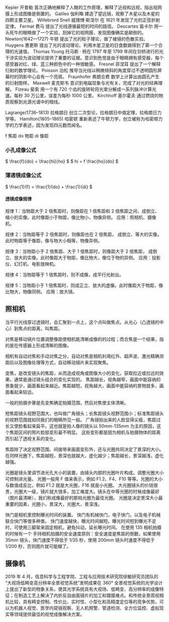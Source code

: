 Kepler 开普勒 首次正确地解释了人眼的工作原理，解释了近视和远视，指出视网膜上形成图像是倒置的。
Galileo 伽利略 建造了望远镜，观察了木星以及木星的四颗主要卫星。
Willebrord Snell 威理博·斯涅尔 在 1621 年发现了光的正弦折射定律。
Fermat 费马 提出了光线遵循最短的时间的路径。
Descartes 笛卡尔 用一头死牛的眼睛做了一个实验，刮掉它的视网膜，发现图像确实是颠倒的。
Newton(1642—1727) 牛顿 提出了光的粒子理论，做了棱镜的色散实验。
Huygens 惠更斯 提出了光的波动理论。利用木星卫星的日食数据得到了第一个合理的光速值。
Thomas Young 托马斯 · 杨在 1797 年至 1799 年间在剑桥进行的光干涉实验为波动理论提供了重要的证据。意识到色觉是由于眼睛拥有感受器，每个感受器对红、绿、蓝三种颜色中的一种很敏感。
Fresnel 菲涅耳 提出了一个解释衍射的数学理论。
Poisson 泊松 推导当光线以稍微倾斜的角度穿过不透明圆形屏幕时的阴影中心会有一个亮斑。
Fraunhofer 弗朗合费 数学上计算出由圆孔产生的衍射图样。
Maxwell 麦克斯韦 意识到电磁现象与光有关，完成了对光的经典理解。
Fizeau 斐索 用一个有 720 个齿的旋转轮将光束分解成一系列脉冲计算光速。每秒 30 万公里，误差为每秒 1000 公里。
Kirchhoff 基尔霍夫 通过燃烧的物质观察到光源光谱中的暗线。

Lagrange(1736–1813) 拉格朗日 创立二次型论，拉格朗日中值定理，拉格朗日力学等。
Hamilton(1805–1865) 哈密顿 重新表述了牛顿力学，创立被称为哈密顿力学的力学表述，因为发现四元数而闻名。

f 焦距
do 物距
di 像距

### 小孔成像公式

$ \frac{f}{do} = \frac{hi}{ho} $ $ hi = f \frac{ho}{do} $

### 薄透镜成像公式

$ \frac{1}{f} = \frac{1}{do} + \frac{1}{di} $

#### 透镜成像规律

规律 1：当物距大于 2 倍焦距时，则像距在 1 倍焦距和 2 倍焦距之间，成倒立、缩小的实像。此时像距小于物距，像比物小，物像异侧。
应用：照相机、摄像机。

规律 2：当物距等于 2 倍焦距时，则像距也在 2 倍焦距， 成倒立、等大的实像。此时物距等于像距，像与物大小相等，物像异侧。

规律 3：当物距小于 2 倍焦距、大于 1 倍焦距时，则像距大于 2 倍焦距， 成倒立、放大的实像。此时像距大于物距，像比物大，像位于物的异侧。
应用：投影仪、幻灯机、电影放映机。

规律 4：当物距等于 1 倍焦距时，则不成像，成平行光射出。

规律 5：当物距小于 1 倍焦距时，则成正立、放大的虚像。此时像距大于物距，像比物大，物像同侧。
应用：放大镜。

## 照相机

当平行光线穿过透镜时，会汇聚到一点上，这个点叫做焦点。从光心（凸透镜的中心）到焦点的距离，叫焦距。

对焦是移动镜片位置调整像距使相机能清晰成像的的过程；而合焦是一个结果，指的是在传感器上形成清晰的图像。

相机有自动对焦和手动对焦之分，自动对焦是相机利用红外、超声波、激光精确测距后以及图像处理等方式，自动移动镜片来实现聚焦。

变焦，是改变镜头的焦距，从而造成视角或图像大小的变化，获取拉近或拉远的效果。通常是通过镜头组合的变化实现的。
焦距越长，视角越窄，画面中能容纳的景象就少，画面看起来越近。焦距越短，视角越大，画面中能容纳的景物就多，画面看起来较远。

一般的拍摄步骤是先变焦确定拍摄范围，然后对焦使主体清晰。

短焦距镜头视野范围大，也叫做广角镜头；长焦距镜头视野范围小；标准焦距镜头的视野范围就如同我们的眼睛所见一般。
广角镜拍出来的人脸显得尖瘦，焦距过长又使脸看起来扁平。这也就是拍人像的镜头以 50mm-135mm 为主的原因，这个焦距区间的照片脸部变形最不明显。
这些变形都是因为相机与拍摄物体的距离而引起了透视关系的变化。

焦距除了决定视野范围、间接带来画面变形外，还与光圈共同决定了景深的大小。在同样光圈下，焦距越短，景深也就越大，虚化越少；焦距越长，景深越浅，虚化越强。

光圈是镜头里调节进光孔大小的装置，由镜头内部的光圈叶片构成。调整光圈大小可控制进光量。
光圈一般用 F 值来表示，例如 F1.2、F4、F10 等等。光圈的大小与数值成反比，例如 F1.2 就是大光圈，F16 就是小光圈。
大光圈镜头的价钱很贵，光圈大一级，镜片就大很多，加工难度大。镜头在中等光圈的时候成像最好（图片最清晰），我们称成像最好的那档光圈为最佳光圈。
光圈是决定景深大小最重要的因素，光圈小，景深大，光圈大，景深浅。

快门是相机里控制曝光时间的装置。 快门有机械快门，电子快门，以及电子机械联合快门等很多种类。
快门速度越快，曝光时间越短。曝光时间短到曝光不足时，可使用三脚架来固定相机，避免抖动，延长曝光时间。
在使用 135 相机拍摄的时候有一个 手持相机拍摄的安全速度原则：安全速度是焦距的倒数，如果使用 35mm 镜头，快门速度不得低于 1/35 秒，使用 200mm 镜头时速度不得低于 1/200 秒，否则图片就可能糊了。

## 摄像机

2019 年 4 月，信息科学与工程学院、工程与应用技术研究院徐敏研究员团队的 “大视场低畸变高分辨率全景视觉系统”发明成果在 360° 全景视觉系统的光学设计上提出了新型的物象关系，使其光学系统具有大视场、低畸变、高分辨率的成像特征；在制造工艺上解决了内折反自由面镜片的加工和镀膜难点。和传统全景周视相机比较，具有畸变控制、性价比、实时性、小型化和高精度定位等的竞争优势。可以为机器人视觉、医学内窥镜观察、无人机预警、管道检测、全方位监控、虚拟现实等领域提供最佳的视觉成像解决方案。
